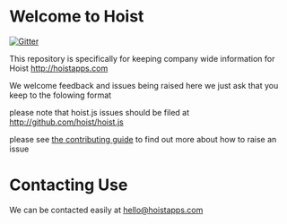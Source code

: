 Welcome to Hoist
======

[![Gitter](https://badges.gitter.im/Join%20Chat.svg)](https://gitter.im/hoist/Hoist?utm_source=badge&utm_medium=badge&utm_campaign=pr-badge&utm_content=badge)

This repository is specifically for keeping company wide information for Hoist http://hoistapps.com

We welcome feedback and issues being raised here we just ask that you keep to the folowing format

please note that hoist.js issues should be filed at http://github.com/hoist/hoist.js

please see [the contributing guide](./CONTRIBUTING.md) to find out more about how to raise an issue

Contacting Use
=======
We can be contacted easily at hello@hoistapps.com